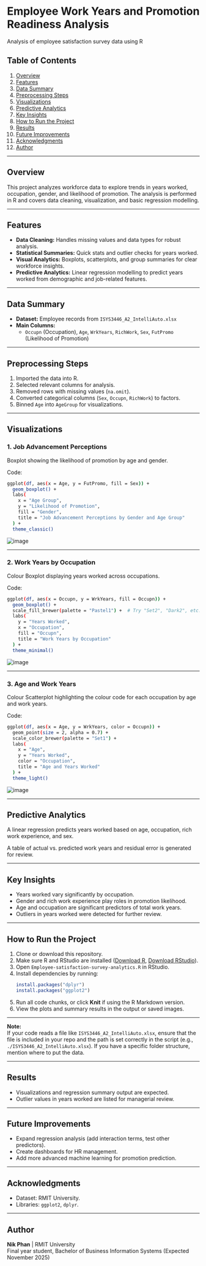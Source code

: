 # Employee Work Years and Promotion Readiness Analysis
Analysis of employee satisfaction survey data using R

## Table of Contents
1. [Overview](#overview)
2. [Features](#features)
3. [Data Summary](#data-summary)
4. [Preprocessing Steps](#preprocessing-steps)
5. [Visualizations](#visualizations)
6. [Predictive Analytics](#predictive-analytics)
7. [Key Insights](#key-insights)
8. [How to Run the Project](#how-to-run-the-project)
9. [Results](#results)
10. [Future Improvements](#future-improvements)
11. [Acknowledgments](#acknowledgments)
12. [Author](#author)

---

## Overview
This project analyzes workforce data to explore trends in years worked, occupation, gender, and likelihood of promotion. The analysis is performed in R and covers data cleaning, visualization, and basic regression modelling.

---

## Features
- **Data Cleaning:** Handles missing values and data types for robust analysis.
- **Statistical Summaries:** Quick stats and outlier checks for years worked.
- **Visual Analytics:** Boxplots, scatterplots, and group summaries for clear workforce insights.
- **Predictive Analytics:** Linear regression modelling to predict years worked from demographic and job-related features.

---

## Data Summary
- **Dataset:** Employee records from `ISYS3446_A2_IntelliAuto.xlsx`
- **Main Columns:**
    - `Occupn` (Occupation), `Age`, `WrkYears`, `RichWork`, `Sex`, `FutPromo` (Likelihood of Promotion)

---

## Preprocessing Steps
1. Imported the data into R.
2. Selected relevant columns for analysis.
3. Removed rows with missing values (`na.omit`).
4. Converted categorical columns (`Sex`, `Occupn`, `RichWork`) to factors.
5. Binned `Age` into `AgeGroup` for visualizations.

---

## Visualizations

### 1. Job Advancement Perceptions
Boxplot showing the likelihood of promotion by age and gender.

Code:
```bash
ggplot(df, aes(x = Age, y = FutPromo, fill = Sex)) +
  geom_boxplot() +
  labs(
    x = "Age Group",
    y = "Likelihood of Promotion",
    fill = "Gender",
    title = "Job Advancement Perceptions by Gender and Age Group"
  ) +
  theme_classic()
```

![image](https://github.com/user-attachments/assets/2e95b525-32a3-4d31-a50e-24aa1213b55f)

---

### 2. Work Years by Occupation
Colour Boxplot displaying years worked across occupations.

Code:
```bash
ggplot(df, aes(x = Occupn, y = WrkYears, fill = Occupn)) +
  geom_boxplot() +
  scale_fill_brewer(palette = "Pastel1") +  # Try "Set2", "Dark2", etc.
  labs(
    y = "Years Worked",
    x = "Occupation",
    fill = "Occupn",
    title = "Work Years by Occupation"
  ) +
  theme_minimal()
```

![image](https://github.com/user-attachments/assets/81d56b2e-0091-44cc-809b-19ba42970c3f)

---

### 3. Age and Work Years
Colour Scatterplot highlighting the colour code for each occupation by age and work years.

Code:
```bash
ggplot(df, aes(x = Age, y = WrkYears, color = Occupn)) +
  geom_point(size = 2, alpha = 0.7) +
  scale_color_brewer(palette = "Set1") +
  labs(
    x = "Age",
    y = "Years Worked",
    color = "Occupation",
    title = "Age and Years Worked"
  ) +
  theme_light()
```

![image](https://github.com/user-attachments/assets/8da437ad-a07b-4802-a424-6a4485dc9925)

---

## Predictive Analytics

A linear regression predicts years worked based on age, occupation, rich work experience, and sex.

A table of actual vs. predicted work years and residual error is generated for review.

---

## Key Insights
- Years worked vary significantly by occupation.
- Gender and rich work experience play roles in promotion likelihood.
- Age and occupation are significant predictors of total work years.
- Outliers in years worked were detected for further review.

---

## How to Run the Project

1. Clone or download this repository.
2. Make sure R and RStudio are installed ([Download R](https://cran.r-project.org/), [Download RStudio](https://posit.co/download/rstudio-desktop/)).
3. Open `Employee-satisfaction-survey-analytics.R` in RStudio.
4. Install dependencies by running:
    ```r
    install.packages("dplyr")
    install.packages("ggplot2")
    ```
5. Run all code chunks, or click **Knit** if using the R Markdown version.
6. View the plots and summary results in the output or saved images.

---

**Note:**  
If your code reads a file like `ISYS3446_A2_IntelliAuto.xlsx`, ensure that the file is included in your repo and the path is set correctly in the script (e.g., `./ISYS3446_A2_IntelliAuto.xlsx`).
If you have a specific folder structure, mention where to put the data.

---

## Results
- Visualizations and regression summary output are expected.
- Outlier values in years worked are listed for managerial review.

---

## Future Improvements
- Expand regression analysis (add interaction terms, test other predictors).
- Create dashboards for HR management.
- Add more advanced machine learning for promotion prediction.

---

## Acknowledgments
- Dataset: RMIT University.
- Libraries: `ggplot2`, `dplyr`.

---

## Author

**Nik Phan** | RMIT University  
Final year student, Bachelor of Business Information Systems (Expected November 2025)
